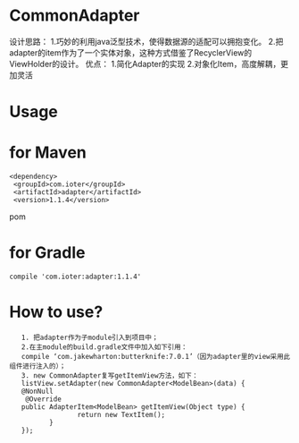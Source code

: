 # CommonAdapter
设计思路：
              1.巧妙的利用java泛型技术，使得数据源的适配可以拥抱变化。
              2.把adapter的item作为了一个实体对象，这种方式借鉴了RecyclerView的ViewHolder的设计。
       优点：
              1.简化Adapter的实现
              2.对象化Item，高度解耦，更加灵活

# Usage
# for Maven
    <dependency>
     <groupId>com.ioter</groupId>
     <artifactId>adapter</artifactId>
     <version>1.1.4</version>
  <type>pom</type>
</dependency>
# for Gradle
    compile 'com.ioter:adapter:1.1.4'
# How to use?
       1. 把adapter作为子module引入到项目中；
       2.在主module的build.gradle文件中加入如下引用：
       compile ‘com.jakewharton:butterknife:7.0.1’（因为adapter里的view采用此组件进行注入的）；
       3. new CommonAdapter复写getItemView方法，如下：
       listView.setAdapter(new CommonAdapter<ModelBean>(data) {
       @NonNull    
        @Override    
       public AdapterItem<ModelBean> getItemView(Object type) {
                     return new TextItem();   
              }
       });
